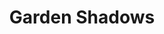 ---
layout: photograph
title: Garden Shadows
type: photo, other
description: Personal Photograph
alt: The light and shadows of a trellis casting over a hosta and other garden vegetation
medium: 35mm gelatin silver print
large-image: garden-shadows.jpg
small-image: garden-shadows.jpg
size: 1636x1626
---